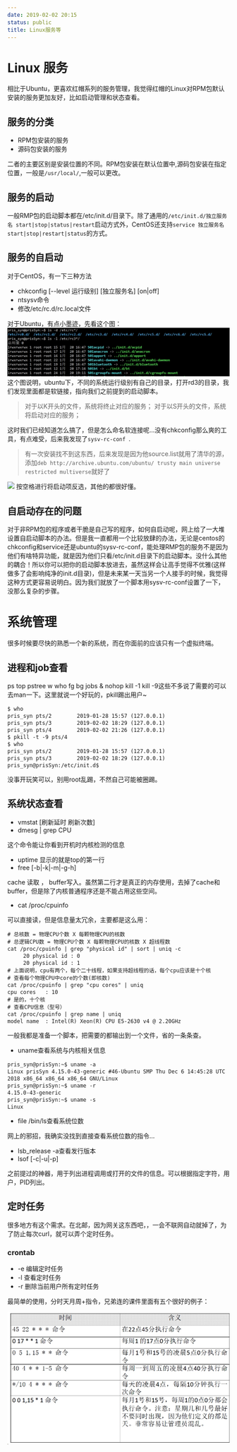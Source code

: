 ```yaml
---
date: 2019-02-02 20:15
status: public
title: Linux服务等
---
```


# Linux 服务
相比于Ubuntu，更喜欢红帽系列的服务管理，我觉得红帽的Linux对RPM包默认安装的服务更加友好，比如启动管理和状态查看。
## 服务的分类
- RPM包安装的服务
- 源码包安装的服务

二者的主要区别是安装位置的不同。RPM包安装在默认位置中,源码包安装在指定位置，一般是`/usr/local/`,一般可以更改。
## 服务的启动
一般RMP包的启动脚本都在/etc/init.d/目录下。除了通用的`/etc/init.d/独立服务名 start|stop|status|restart`启动方式外，CentOS还支持`service 独立服务名 start|stop|restart|status`的方式。
## 服务的自启动
对于CentOS，有一下三种方法
- chkconfig [--level 运行级别] [独立服务名] [on|off] 
- ntsysv命令
- 修改/etc/rc.d/rc.local文件

对于Ubuntu，有点小墨迹，先看这个图：
![](image/20-44-46.jpg)
这个图说明，ubuntu下，不同的系统运行级别有自己的目录，打开rd3的目录，我们发现里面都是软链接，指向我们之前提到的启动脚本。

> 对于以K开头的文件，系统将终止对应的服务；
> 对于以S开头的文件，系统将启动对应的服务；

这时我们已经知道怎么搞了，但是怎么命名软连接呢...没有chkconfig那么爽的工具，有点难受，后来我发现了`sysv-rc-conf `.
> 有一次安装找不到这东西，后来发现是因为他source.list就用了清华的源，添加`deb http://archive.ubuntu.com/ubuntu/ trusty main universe restricted multiverse`就好了

![](https://raw.githubusercontent.com/sunyinan17/notes/master/image/21-02-04.jpg)
按空格进行将启动项反选，其他的都很好懂。
## 自启动存在的问题
对于非RPM包的程序或者干脆是自己写的程序，如何自启动呢，网上给了一大堆设置自启动脚本的办法。但是我一直都用一个比较放肆的办法，无论是centos的chkconfig和service还是ubuntu的sysv-rc-conf，能处理RMP包的服务不是因为他们有啥特异功能，就是因为他们只看/etc/init.d目录下的启动脚本。没什么其他的耦合！所以你可以把你的启动脚本放进去，虽然这样会让高手觉得不优雅(这样做多了会影响纯净的init.d目录)，但是未来某一天当另一个人接手的时候，我觉得这种方式更容易说明白。因为我们就放了一个脚本用sysv-rc-conf设置了一下，没那么复杂的步骤。

# 系统管理
很多时候要尽快的熟悉一个新的系统，而在你面前的应该只有一个虚拟终端。
## 进程和job查看
ps top pstree w who fg bg jobs & nohop kill -1 kill -9这些不多说了需要的可以去man一下。这里就说一个好玩的，pkill踢出用户~
```
$ who
pris_syn pts/2        2019-01-28 15:57 (127.0.0.1)
pris_syn pts/3        2019-02-02 18:29 (127.0.0.1)
pris_syn pts/4        2019-02-02 21:26 (127.0.0.1)
$ pkill -t -9 pts/4
$ who
pris_syn pts/2        2019-01-28 15:57 (127.0.0.1)
pris_syn pts/3        2019-02-02 18:29 (127.0.0.1)
pris_syn@prisSyn:/etc/init.d$ 
```
没事开玩笑可以，别用root乱踢，不然自己可能被圈踢。
## 系统状态查看
- vmstat [刷新延时 刷新次数]
- dmesg | grep CPU

这个命令能让你看到开机时内核检测的信息
- uptime 显示的就是top的第一行
- free [-b|-k|-m|-g-h]

cache 读取 ， buffer写入。虽然第二行才是真正的内存使用，去掉了cache和buffer，但是除了内核普通程序还是不能占用这些空间。
- cat /proc/cpuinfo

可以直接读，但是信息量太冗余，主要都是这么用：
```
# 总核数 = 物理CPU个数 X 每颗物理CPU的核数 
# 总逻辑CPU数 = 物理CPU个数 X 每颗物理CPU的核数 X 超线程数
cat /proc/cpuinfo | grep "physical id" | sort | uniq -c
     20 physical id	: 0
     20 physical id	: 1
# 上面说明，cpu有两个，每个二十线程，如果支持超线程的话，每个cpu应该是十个核
# 查看每个物理CPU中core的个数(即核数)
cat /proc/cpuinfo | grep "cpu cores" | uniq
cpu cores	: 10
# 是的，十个核
# 查看CPU信息（型号）
cat /proc/cpuinfo | grep name | uniq
model name	: Intel(R) Xeon(R) CPU E5-2630 v4 @ 2.20GHz
```
一般我都是准备一个脚本，把需要的都输出到一个文件，省的一条条查。
- uname查看系统与内核相关信息
```
pris_syn@prisSyn:~$ uname -a
Linux prisSyn 4.15.0-43-generic #46-Ubuntu SMP Thu Dec 6 14:45:28 UTC 2018 x86_64 x86_64 x86_64 GNU/Linux
pris_syn@prisSyn:~$ uname -r
4.15.0-43-generic
pris_syn@prisSyn:~$ uname -s
Linux
```
- file /bin/ls查看系统位数

网上的邪招，我确实没找到直接查看系统位数的指令...
- lsb_release -a查看发行版本
- lsof [-c|-u|-p]

之前提过的神器，用于列出进程调用或打开的文件的信息。可以根据指定字符，用户，PID列出。

## 定时任务
很多地方有这个需求。在北邮，因为网关这东西吧，，一会不联网自动就掉了，为了防止每次curl，就可以弄个定时任务。
### crontab
- -e 编辑定时任务
- -l 查看定时任务
- -r 删除当前用户所有定时任务

最简单的使用，分时天月周+指令，兄弟连的课件里面有五个很好的例子：

![](image/21-59-25.jpg)

